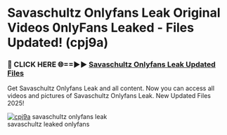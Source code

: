 # Savaschultz Onlyfans Leak Original Videos 0nlyFans Leaked - Files Updated! (cpj9a)

<h3>🔴 CLICK HERE 🌐==►► <a href="https://tinyurl.com/x26r9saj" rel="nofollow">Savaschultz Onlyfans Leak Updated Files</a></h3>

Get Savaschultz Onlyfans Leak and all content. Now you can access all videos and pictures of Savaschultz Onlyfans Leak. New Updated Files 2025!

[![cpj9a](https://i.imgur.com/LkgZPqh.gif)](https://tinyurl.com/x26r9saj)
savaschultz onlyfans leak<br>
savaschultz leaked onlyfans